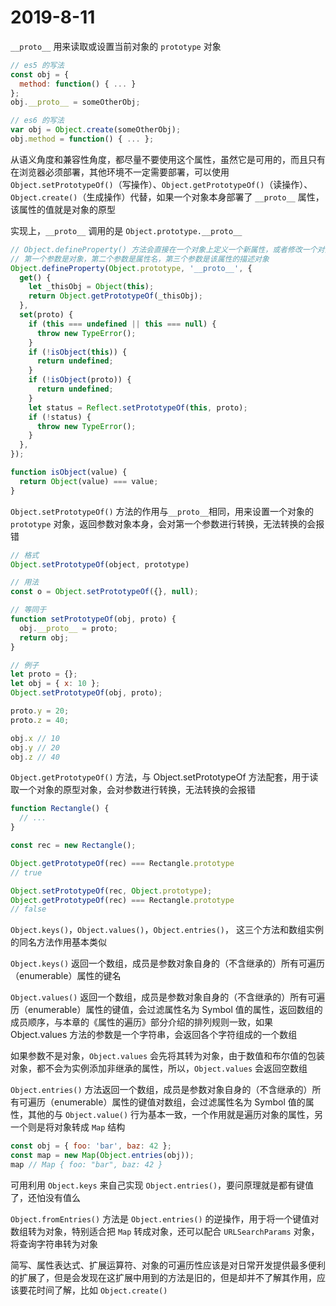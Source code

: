 # 2019-8-11

`__proto__` 用来读取或设置当前对象的 `prototype` 对象

```JavaScript
// es5 的写法
const obj = {
  method: function() { ... }
};
obj.__proto__ = someOtherObj;

// es6 的写法
var obj = Object.create(someOtherObj);
obj.method = function() { ... };
```

从语义角度和兼容性角度，都尽量不要使用这个属性，虽然它是可用的，而且只有在浏览器必须部署，其他环境不一定需要部署，可以使用 `Object.setPrototypeOf()`（写操作）、`Object.getPrototypeOf()`（读操作）、`Object.create()`（生成操作）代替，如果一个对象本身部署了 `__proto__` 属性，该属性的值就是对象的原型

实现上，`__proto__` 调用的是 `Object.prototype.__proto__`

```JavaScript
// Object.defineProperty() 方法会直接在一个对象上定义一个新属性，或者修改一个对象的现有属性， 并返回这个对象
// 第一个参数是对象，第二个参数是属性名，第三个参数是该属性的描述对象
Object.defineProperty(Object.prototype, '__proto__', {
  get() {
    let _thisObj = Object(this);
    return Object.getPrototypeOf(_thisObj);
  },
  set(proto) {
    if (this === undefined || this === null) {
      throw new TypeError();
    }
    if (!isObject(this)) {
      return undefined;
    }
    if (!isObject(proto)) {
      return undefined;
    }
    let status = Reflect.setPrototypeOf(this, proto);
    if (!status) {
      throw new TypeError();
    }
  },
});

function isObject(value) {
  return Object(value) === value;
}
```

`Object.setPrototypeOf()` 方法的作用与`__proto__`相同，用来设置一个对象的 `prototype` 对象，返回参数对象本身，会对第一个参数进行转换，无法转换的会报错

```JavaScript
// 格式
Object.setPrototypeOf(object, prototype)

// 用法
const o = Object.setPrototypeOf({}, null);

// 等同于
function setPrototypeOf(obj, proto) {
  obj.__proto__ = proto;
  return obj;
}

// 例子
let proto = {};
let obj = { x: 10 };
Object.setPrototypeOf(obj, proto);

proto.y = 20;
proto.z = 40;

obj.x // 10
obj.y // 20
obj.z // 40
```

`Object.getPrototypeOf()` 方法，与 Object.setPrototypeOf 方法配套，用于读取一个对象的原型对象，会对参数进行转换，无法转换的会报错

```JavaScript
function Rectangle() {
  // ...
}

const rec = new Rectangle();

Object.getPrototypeOf(rec) === Rectangle.prototype
// true

Object.setPrototypeOf(rec, Object.prototype);
Object.getPrototypeOf(rec) === Rectangle.prototype
// false
```

`Object.keys()`，`Object.values()`，`Object.entries()`， 这三个方法和数组实例的同名方法作用基本类似

`Object.keys()` 返回一个数组，成员是参数对象自身的（不含继承的）所有可遍历（enumerable）属性的键名

`Object.values()` 返回一个数组，成员是参数对象自身的（不含继承的）所有可遍历（enumerable）属性的键值，会过滤属性名为 Symbol 值的属性，返回数组的成员顺序，与本章的《属性的遍历》部分介绍的排列规则一致，如果 Object.values 方法的参数是一个字符串，会返回各个字符组成的一个数组

如果参数不是对象，`Object.values` 会先将其转为对象，由于数值和布尔值的包装对象，都不会为实例添加非继承的属性，所以，`Object.values` 会返回空数组

`Object.entries()` 方法返回一个数组，成员是参数对象自身的（不含继承的）所有可遍历（enumerable）属性的键值对数组，会过滤属性名为 Symbol 值的属性，其他的与 `Object.value()` 行为基本一致，一个作用就是遍历对象的属性，另一个则是将对象转成 `Map` 结构

```JavaScript
const obj = { foo: 'bar', baz: 42 };
const map = new Map(Object.entries(obj));
map // Map { foo: "bar", baz: 42 }
```

可用利用 `Object.keys` 来自己实现 `Object.entries()`，要问原理就是都有键值了，还怕没有值么

`Object.fromEntries()` 方法是 `Object.entries()` 的逆操作，用于将一个键值对数组转为对象，特别适合把 `Map` 转成对象，还可以配合 `URLSearchParams` 对象，将查询字符串转为对象

简写、属性表达式、扩展运算符、对象的可遍历性应该是对日常开发提供最多便利的扩展了，但是会发现在这扩展中用到的方法是旧的，但是却并不了解其作用，应该要花时间了解，比如 `Object.create()`
